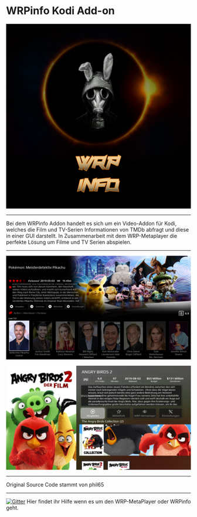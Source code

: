 # WRPinfo Kodi Add-on

![logo](https://raw.githubusercontent.com/DWH-WFC/repository.wrp-metaplayer/master/icon_info.png)

***

Bei dem WRPinfo Addon handelt es sich um ein Video-Addon für Kodi, welches die Film und TV-Serien Informationen von TMDb abfragt und diese in einer GUI darstellt. In Zusammenarbeit mit dem WRP-Metaplayer die perfekte Lösung um Filme und TV Serien abspielen.

***

![logo](https://raw.githubusercontent.com/DWH-WFC/repository.wrp-metaplayer/master/resources/3.png)

![logo](https://raw.githubusercontent.com/DWH-WFC/repository.wrp-metaplayer/master/resources/4.png)

***

Original Source Code stammt von phil65

***

[![Gitter](https://badges.gitter.im/WRP-Lounge/WRP-Metaplayer.svg)](https://gitter.im/WRP-Lounge/WRP-Metaplayer?utm_source=badge&utm_medium=badge&utm_campaign=pr-badge) Hier findet ihr Hilfe wenn es um den WRP-MetaPlayer oder WRPinfo geht.
